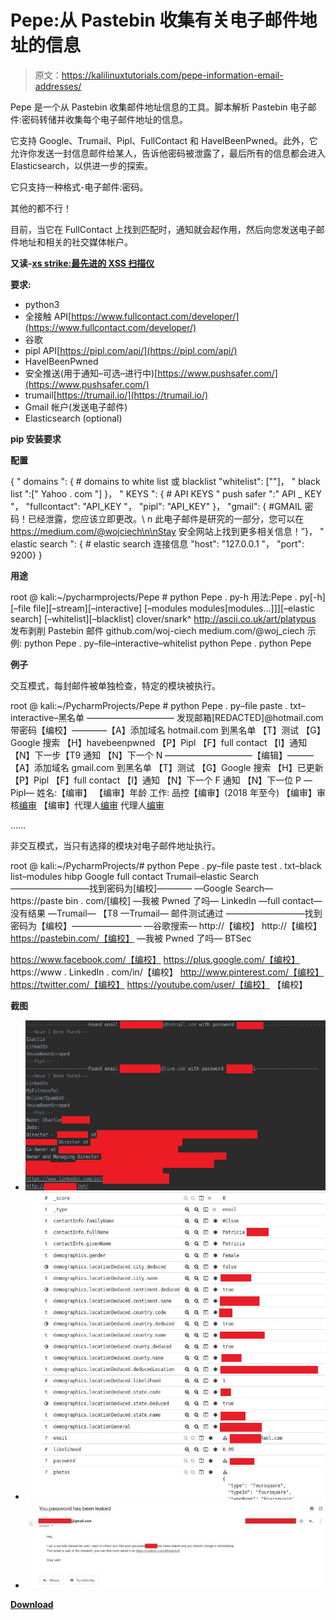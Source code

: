 # Pepe:从 Pastebin 收集有关电子邮件地址的信息

> 原文：<https://kalilinuxtutorials.com/pepe-information-email-addresses/>

Pepe 是一个从 Pastebin 收集邮件地址信息的工具。脚本解析 Pastebin 电子邮件:密码转储并收集每个电子邮件地址的信息。

它支持 Google、Trumail、Pipl、FullContact 和 HaveIBeenPwned。此外，它允许你发送一封信息邮件给某人，告诉他密码被泄露了，最后所有的信息都会进入 Elasticsearch，以供进一步的探索。

它只支持一种格式-电子邮件:密码。

其他的都不行！

目前，当它在 FullContact 上找到匹配时，通知就会起作用，然后向您发送电子邮件地址和相关的社交媒体帐户。

**又读-[xs strike:最先进的 XSS 扫描仪](https://kalilinuxtutorials.com/xsstrike-xss-scanner/)**

**要求:**

*   python3
*   全接触 API[https://www.fullcontact.com/developer/](https://www.fullcontact.com/developer/)
*   谷歌
*   pipl API[https://pipl.com/api/](https://pipl.com/api/)
*   HaveIBeenPwned
*   安全推送(用于通知–可选–进行中)[https://www.pushsafer.com/](https://www.pushsafer.com/)
*   trumail[https://trumail.io/](https://trumail.io/)
*   Gmail 帐户(发送电子邮件)
*   Elasticsearch (optional)

**pip 安装要求**

**配置**

{ " domains ":
{ # domains to white list 或 blacklist
"whitelist": [""]，
" black list ":[" Yahoo . com "]
}，
" KEYS ":
{ # API KEYS
" push safer ":" API _ KEY "，
"fullcontact": "API_KEY "，
"pipl": "API_KEY"
}，
"gmail":
{ #GMAIL 密码！已经泄露，您应该立即更改。\ n 此电子邮件是研究的一部分，您可以在 https://medium.com/@wojciech\n\nStay 安全网站上找到更多相关信息！”}，
" elastic search ":
{ # elastic search 连接信息
"host": "127.0.0.1 "，
"port": 9200}
}

**用途**

root @ kali:~/pycharmprojects/Pepe # python Pepe . py-h
用法:Pepe . py[-h][–file file][–stream][–interactive]
[–modules modules[modules…]]][–elastic search]
[–whitelist][–blacklist]
clover/snark^
http://ascii.co.uk/art/platypus
发布剥削 Pastebin 邮件
github.com/woj-ciech
medium.com/@woj_ciech
示例:
python Pepe . py–file–interactive–whitelist
python Pepe . python Pepe

**例子**

交互模式，每封邮件被单独检查，特定的模块被执行。

root @ kali:~/PycharmProjects/Pepe # python Pepe . py–file paste . txt–interactive–黑名单
——————————
发现邮箱[REDACTED]@hotmail.com 带密码【编校】————【A】添加域名 hotmail.com 到黑名单
【T】测试
【G】Google 搜索
【H】havebeenpwned
【P】Pipl
【F】full contact
【I】通知
【N】下一步【T9 通知
【N】下一个
N
——————————【编辑】———
【A】添加域名 gmail.com 到黑名单
【T】测试
【G】Google 搜索
【H】已更新
【P】Pipl
【F】full contact
【I】通知
【N】下一个
F
通知
【N】下一位
P
—Pipl—
姓名:【编审】
【编审】年龄
工作:
品控【编审】(2018 年至今)
【编审】审核[编审](2017-2018)
【编审】代理人[编审](2017-2018)
代理人[编审](2017-2017)

……

非交互模式，当只有选择的模块对电子邮件地址执行。

root @ kali:~/PycharmProjects/# python Pepe . py–file paste test . txt–black list–modules hibp Google full contact Trumail–elastic Search
—————————找到密码为[编校]————
—Google Search—
https://paste bin . com/[编校]
—我被 Pwned 了吗—
LinkedIn
—full contact—
没有结果
—Trumail— 【T8
—Trumail—
邮件测试通过
—————————找到密码为【编校】————————
—谷歌搜索—
http://【编校】
http://【编校】
https://pastebin.com/【编校】
—我被 Pwned 了吗—
BTSec

https://www.facebook.com/【编校】
https://plus.google.com/【编校】
https://www . LinkedIn . com/in/【编校】
http://www.pinterest.com/【编校】
https://twitter.com/【编校】
https://youtube.com/user/【编校】
【编校】

**截图**

*   ![](img//bbbdfd9d63b52f0566d68bd9c9f52243.png)
*   ![](img//69ed62d02c255ce5403262037754ee45.png)
*   ![](img//7db574abf77f0f422526a9383c5951c9.png)

[**Download**](https://github.com/woj-ciech/pepe)